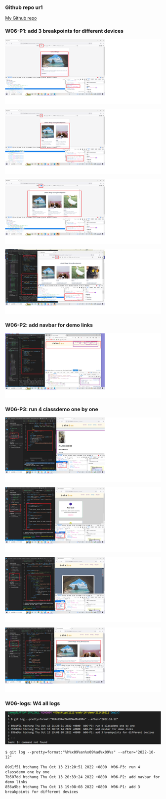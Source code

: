 ### Github repo ur1

[My Github repo](https://github.com/chen211410211/1111-sweb-1N-demo-211410211.git)

### W06-P1: add 3 breakpoints for different devices

![](w06-p1-1.png)

![](w06-p1-2.png)

![](w06-p1-3.png)

![](w06-p1-4.png)

### W06-P2: add navbar for demo links

![](w06-p2.png)

### W06-P3: run 4 classdemo one by one

![](w06-p3-1.png)

![](w06-p3-2.png)

![](w06-p3-3.png)

![](w06-p3-4.png)


 ### W06-logs: W4 all logs

![](w06-logs.png)

```
$ git log --pretty=format:"%h%x09%an%x09%ad%x09%s" --after="2022-10-12"

89d1f51 htchung Thu Oct 13 21:20:51 2022 +0800  W06-P3: run 4 classdemo one by one
7b507dd htchung Thu Oct 13 20:33:24 2022 +0800  W06-P2: add navbar for demo links
856a9bc htchung Thu Oct 13 19:08:08 2022 +0800  W06-P1: add 3 breakpoints for different devices

```